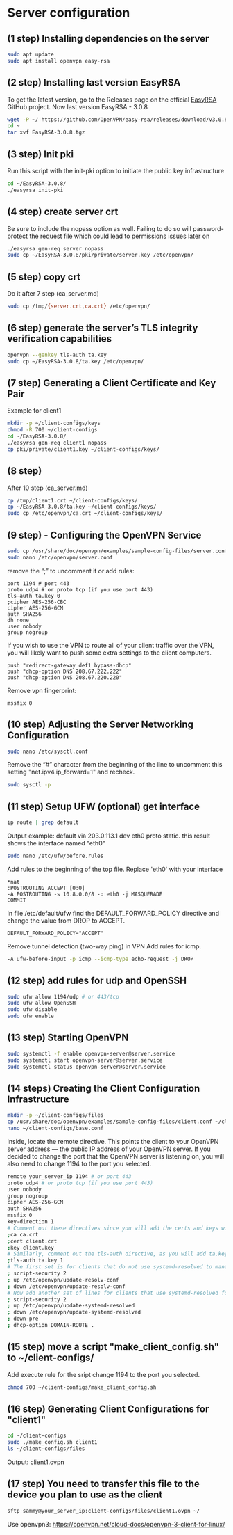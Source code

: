 # Server configuration
## (1 step) Installing dependencies on the server
```bash
sudo apt update
sudo apt install openvpn easy-rsa
```
## (2 step) Installing last version EasyRSA
To get the latest version, go to the Releases page on the official [EasyRSA](https://github.com/OpenVPN/easy-rsa/releases) GitHub project.
Now last version EasyRSA - 3.0.8
```bash
wget -P ~/ https://github.com/OpenVPN/easy-rsa/releases/download/v3.0.8/EasyRSA-3.0.8.tgz
cd ~
tar xvf EasyRSA-3.0.8.tgz
```
## (3 step) Init pki
Run this script with the init-pki option to initiate the public key infrastructure
```bash
cd ~/EasyRSA-3.0.8/
./easyrsa init-pki
```
## (4 step) create server crt
Be sure to include the nopass option as well. Failing to do so will password-protect the request file which could lead to permissions issues later on
```bash
./easyrsa gen-req server nopass
sudo cp ~/EasyRSA-3.0.8/pki/private/server.key /etc/openvpn/
```
## (5 step) copy crt
Do it after 7 step (ca_server.md)
```bash
sudo cp /tmp/{server.crt,ca.crt} /etc/openvpn/
```
## (6 step) generate the server’s TLS integrity verification capabilities

```bash
openvpn --genkey tls-auth ta.key
sudo cp ~/EasyRSA-3.0.8/ta.key /etc/openvpn/
```

## (7 step) Generating a Client Certificate and Key Pair
Example for client1
```bash
mkdir -p ~/client-configs/keys
chmod -R 700 ~/client-configs
cd ~/EasyRSA-3.0.8/
./easyrsa gen-req client1 nopass
cp pki/private/client1.key ~/client-configs/keys/
```
## (8 step) 
After 10 step (ca_server.md)
```bash
cp /tmp/client1.crt ~/client-configs/keys/
cp ~/EasyRSA-3.0.8/ta.key ~/client-configs/keys/
sudo cp /etc/openvpn/ca.crt ~/client-configs/keys/
```
## (9 step) - Configuring the OpenVPN Service
```bash
sudo cp /usr/share/doc/openvpn/examples/sample-config-files/server.conf /etc/openvpn/
sudo nano /etc/openvpn/server.conf
```
remove the “;” to uncomment it or add rules:
```
port 1194 # port 443
proto udp4 # or proto tcp (if you use port 443)
tls-auth ta.key 0 
;cipher AES-256-CBC
cipher AES-256-GCM
auth SHA256
dh none
user nobody
group nogroup
```

If you wish to use the VPN to route all of your client traffic over the VPN, you will likely want to push some extra settings to the client computers.
```
push "redirect-gateway def1 bypass-dhcp"
push "dhcp-option DNS 208.67.222.222"
push "dhcp-option DNS 208.67.220.220"
```
Remove vpn fingerprint:
```
mssfix 0
```
## (10 step) Adjusting the Server Networking Configuration
```bash
sudo nano /etc/sysctl.conf
```
Remove the “#” character from the beginning of the line to uncomment this setting "net.ipv4.ip_forward=1" and recheck.

```bash
sudo sysctl -p
```
## (11 step) Setup UFW (optional) get interface
```bash
ip route | grep default
```
Output example: default via 203.0.113.1 dev eth0 proto static. this result shows the interface named "eth0"
```bash
sudo nano /etc/ufw/before.rules
```
Add rules to the beginning of the top file. Replace 'eth0' with your interface

```
*nat
:POSTROUTING ACCEPT [0:0]
-A POSTROUTING -s 10.8.0.0/8 -o eth0 -j MASQUERADE
COMMIT
```
In file /etc/default/ufw find the DEFAULT_FORWARD_POLICY directive and change the value from DROP to ACCEPT.
```
DEFAULT_FORWARD_POLICY="ACCEPT"
```
Remove tunnel detection (two-way ping) in VPN
Add rules for icmp.
```bash
-A ufw-before-input -p icmp --icmp-type echo-request -j DROP
```
## (12 step) add rules for udp and OpenSSH
```bash
sudo ufw allow 1194/udp # or 443/tcp 
sudo ufw allow OpenSSH
sudo ufw disable
sudo ufw enable
```
## (13 step) Starting OpenVPN
```bash
sudo systemctl -f enable openvpn-server@server.service
sudo systemctl start openvpn-server@server.service
sudo systemctl status openvpn-server@server.service
```
## (14 steps) Creating the Client Configuration Infrastructure
```bash
mkdir -p ~/client-configs/files
cp /usr/share/doc/openvpn/examples/sample-config-files/client.conf ~/client-configs/base.conf
nano ~/client-configs/base.conf
```
Inside, locate the remote directive. This points the client to your OpenVPN server address — the public IP address of your OpenVPN server. If you decided to change the port that the OpenVPN server is listening on, you will also need to change 1194 to the port you selected.
```bash
remote your_server_ip 1194 # or port 443
proto udp4 # or proto tcp (if you use port 443)
user nobody
group nogroup
cipher AES-256-GCM
auth SHA256
mssfix 0
key-direction 1
# Comment out these directives since you will add the certs and keys within the file itself shortly
;ca ca.crt
;cert client.crt
;key client.key
# Similarly, comment out the tls-auth directive, as you will add ta.key directly into the client configuration file
;tls-auth ta.key 1
# The first set is for clients that do not use systemd-resolved to manage DNS. These clients rely on the resolvconf utility to update DNS information for Linux clients
; script-security 2
; up /etc/openvpn/update-resolv-conf
; down /etc/openvpn/update-resolv-conf
# Now add another set of lines for clients that use systemd-resolved for DNS resolution
; script-security 2
; up /etc/openvpn/update-systemd-resolved
; down /etc/openvpn/update-systemd-resolved
; down-pre
; dhcp-option DOMAIN-ROUTE .
```
## (15 step) move a script "make_client_config.sh" to ~/client-configs/
Add execute rule for the sript
change 1194 to the port you selected.
```bash
chmod 700 ~/client-configs/make_client_config.sh
```
## (16 step) Generating Client Configurations for "client1"
```bash
cd ~/client-configs
sudo ./make_config.sh client1
ls ~/client-configs/files
```
Output: client1.ovpn
## (17 step) You need to transfer this file to the device you plan to use as the client
```bash
sftp sammy@your_server_ip:client-configs/files/client1.ovpn ~/
```

Use openvpn3: https://openvpn.net/cloud-docs/openvpn-3-client-for-linux/
